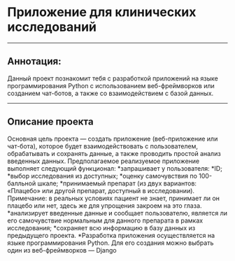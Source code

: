 # Приложение для клинических исследований
***
## Аннотация:
Данный проект познакомит тебя с разработкой приложений на языке программирования Python с использованием веб-фреймворков или созданием чат-ботов, а также со взаимодействием с базой данных.
***
## Описание проекта
Основная цель проекта — создать приложение (веб-приложение или чат-бота), которое будет взаимодействовать с пользователем, обрабатывать и сохранять данные, а также проводить простой анализ введенных данных. Предполагаемое реализуемое приложение выполняет следующий функционал:
*запрашивает у пользователя:
*ID;
*выбор исследования из доступных;
*оценку самочувствия по 100-балльной шкале;
*принимаемый препарат (из двух вариантов: «Плацебо» или другой препарат, доступный в исследовании). Примечание: в реальных условиях пациент не знает, принимает ли он плацебо или нет, здесь же для упрощения закроем на это глаза.
*анализирует введенные данные и сообщает пользователю, является ли его самочувствие нормальным для данного препарата в рамках исследования;
*сохраняет всю информацию в базу данных из предыдущего проекта.
*Разработка приложения осуществляется на языке программирования Python. Для его создания можно выбрать один из веб-фреймворков — Django
